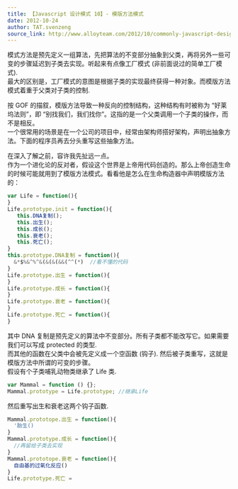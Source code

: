 ```yaml
---
title: 【Javascript 设计模式 10】- 模版方法模式
date: 2012-10-24
author: TAT.svenzeng
source_link: http://www.alloyteam.com/2012/10/commonly-javascript-design-patterns-template-method-pattern/
---
```


<!-- {% raw %} - for jekyll -->

模式方法是预先定义一组算法，先把算法的不变部分抽象到父类，再将另外一些可变的步骤延迟到子类去实现。听起来有点像工厂模式 (非前面说过的简单工厂模式).  
最大的区别是，工厂模式的意图是根据子类的实现最终获得一种对象。而模版方法模式着重于父类对子类的控制.  

按 GOF 的描叙，模版方法导致一种反向的控制结构，这种结构有时被称为 “好莱坞法则”，即 “别找我们，我们找你”。这指的是一个父类调用一个子类的操作，而不是相反。  
一个很常用的场景是在一个公司的项目中，经常由架构师搭好架构，声明出抽象方法。下面的程序员再去分头重写这些抽象方法。

在深入了解之前，容许我先扯远一点。  
作为一个进化论的反对者，假设这个世界是上帝用代码创造的。那么上帝创造生命的时候可能就用到了模版方法模式。看看他是怎么在生命构造器中声明模版方法的：

```javascript
var Life = function(){
}
Life.prototype.init = function(){
   this.DNA复制();
   this.出生();
   this.成长();
   this.衰老();
   this.死亡();
}
this.prototype.DNA复制 = function(){
  &*$%&^%^&(&(&(&&(^^(*)  //看不懂的代码
}
Life.prototype.出生 = function(){
}
Life.prototype.成长 = function(){
}
Life.prototype.衰老 = function(){
}
Life.prototype.死亡 = function(){
}
```

其中 DNA 复制是预先定义的算法中不变部分。所有子类都不能改写它。如果需要我们可以写成 protected 的类型.  
而其他的函数在父类中会被先定义成一个空函数 (钩子). 然后被子类重写，这就是模版方法中所谓的可变的步骤。  
假设有个子类哺乳动物类继承了 Life 类.

```javascript
var Mammal = function () {};
Mammal.prototype = Life.prototype; //继承Life
```

然后重写出生和衰老这两个钩子函数.

```javascript
Mammal.prototope.出生 = function(){
  '胎生()
}
Mammal.prototype.成长 = function(){
  //再留给子类去实现
}
Mammal.prototope.衰老 = function(){
  自由基的过氧化反应()
}
Life.prototype.死亡 = 
```


<!-- {% endraw %} - for jekyll -->